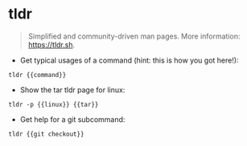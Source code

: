 # tldr

> Simplified and community-driven man pages.
> More information: <https://tldr.sh>.

- Get typical usages of a command (hint: this is how you got here!):

`tldr {{command}}`

- Show the tar tldr page for linux:

`tldr -p {{linux}} {{tar}}`

- Get help for a git subcommand:

`tldr {{git checkout}}`
